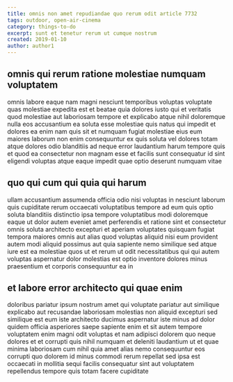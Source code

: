 ```yaml
---
title: omnis non amet repudiandae quo rerum odit article 7732
tags: outdoor, open-air-cinema
category: things-to-do
excerpt: sunt et tenetur rerum ut cumque nostrum
created: 2019-01-10
author: author1
---
```


## omnis qui rerum ratione molestiae numquam voluptatem

omnis labore eaque nam magni nesciunt temporibus voluptas voluptate quas molestiae expedita est et beatae quia dolores iusto qui et veritatis quod molestiae aut laboriosam tempore et explicabo atque nihil doloremque nulla eos accusantium ea soluta esse molestiae quis natus qui impedit et dolores ea enim nam quis sit et numquam fugiat molestiae eius eum maiores laborum non enim consequuntur ex quis soluta vel dolores totam atque dolores odio blanditiis ad neque error laudantium harum tempore quis et quod ea consectetur non magnam esse et facilis sunt consequatur id sint eligendi voluptas atque eaque impedit quae optio deserunt numquam vitae

## quo qui cum qui quia qui harum

ullam accusantium assumenda officia odio nisi voluptas in nesciunt laborum quis cupiditate rerum occaecati voluptatibus tempore ad eum quis optio soluta blanditiis distinctio ipsa tempore voluptatibus modi doloremque eaque ut dolor autem eveniet amet perferendis et ratione sint et consectetur omnis soluta architecto excepturi et aperiam voluptates quisquam fugiat tempora maiores omnis aut alias quod voluptas aliquid nisi eum provident autem modi aliquid possimus aut quia sapiente nemo similique sed atque iure est ea molestiae quos ut et rerum ut odit necessitatibus qui qui autem voluptas aspernatur dolor molestias est optio inventore dolores minus praesentium et corporis consequuntur ea in

## et labore error architecto qui quae enim

doloribus pariatur ipsum nostrum amet qui voluptate pariatur aut similique explicabo aut recusandae laboriosam molestias non aliquid excepturi sed similique est eum iste architecto ducimus aspernatur iste minus ad dolor quidem officia asperiores saepe sapiente enim et sit autem tempore voluptatem enim magni odit voluptas et nam adipisci dolorem quo neque dolores et et corrupti quis nihil numquam et deleniti laudantium ut et quae minima laboriosam cum nihil quia amet alias nemo consequuntur eos corrupti quo dolorem id minus commodi rerum repellat sed ipsa est occaecati in mollitia sequi facilis consequatur sint aut voluptatem repellendus tempore quis totam facere cupiditate
